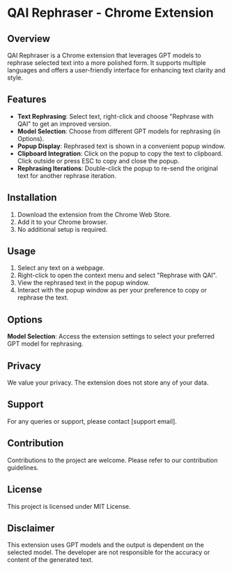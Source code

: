 # QAI Rephraser - Chrome Extension

## Overview
QAI Rephraser is a Chrome extension that leverages GPT models to rephrase selected text into a more polished form. It supports multiple languages and offers a user-friendly interface for enhancing text clarity and style.

## Features
- **Text Rephrasing**: Select text, right-click and choose "Rephrase with QAI" to get an improved version.
- **Model Selection**: Choose from different GPT models for rephrasing (in Options).
- **Popup Display**: Rephrased text is shown in a convenient popup window.
- **Clipboard Integration**: Click on the popup to copy the text to clipboard. Click outside or press ESC to copy and close the popup.
- **Rephrasing Iterations**: Double-click the popup to re-send the original text for another rephrase iteration.

## Installation
1. Download the extension from the Chrome Web Store.
2. Add it to your Chrome browser.
3. No additional setup is required.

## Usage
1. Select any text on a webpage.
2. Right-click to open the context menu and select "Rephrase with QAI".
3. View the rephrased text in the popup window.
4. Interact with the popup window as per your preference to copy or rephrase the text.

## Options
**Model Selection**: Access the extension settings to select your preferred GPT model for rephrasing.

## Privacy
We value your privacy. The extension does not store any of your data.

## Support
For any queries or support, please contact [support email].

## Contribution
Contributions to the project are welcome. Please refer to our contribution guidelines.

## License
This project is licensed under MIT License.

## Disclaimer
This extension uses GPT models and the output is dependent on the selected model. The developer are not responsible for the accuracy or content of the generated text.
